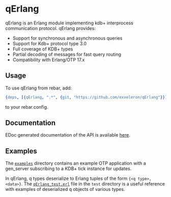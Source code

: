 qErlang 
=======

qErlang is an Erlang module implementing kdb+ interprocess communication protocol. 
qErlang provides:
- Support for synchronous and asynchronous queries
- Support for Kdb+ protocol type 3.0
- Full coverage of KDB+ types
- Partial decoding of messages for fast query routing
- Compatibility with Erlang/OTP 17.x

## Usage

To use qErlang from rebar, add:

```erlang
{deps, [{qErlang, ".*", {git, "https://github.com/exxeleron/qErlang"}}]}.
```

to your rebar.config.

## Documentation

EDoc generated documentation of the API is available [here](http://exxeleron.github.io/qErlang/qErlang.html).

## Examples

The [`examples`](https://github.com/exxeleron/qErlang-dev/tree/master/examples/tick_subscribe) directory contains an example OTP application with a gen_server subscribing to a KDB+ tick instance for updates.

In qErlang, q types deserialize to Erlang tuples of the form `{<q type>, <data>}`. The [`qErlang_test.erl`](https://github.com/exxeleron/qErlang-dev/blob/master/test/qErlang_test.erl) file in the `test` directory is a useful reference with examples of deserialized q objects of various types.
